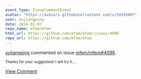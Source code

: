 ```yaml
---
event_type: IssueCommentEvent
avatar: "https://avatars.githubusercontent.com/u/5434580?"
user: xujiangping
date: 2024-02-07
repo_name: mfem/mfem
html_url: https://github.com/mfem/mfem/issues/4096
repo_url: https://github.com/mfem/mfem
---
```


<a href='https://github.com/xujiangping' target='_blank'>xujiangping</a> commented on issue <a href='https://github.com/mfem/mfem/issues/4096' target='_blank'>mfem/mfem#4096</a>.

<small>Thanks for your suggestion!  I will try it....</small>

<a href='https://github.com/mfem/mfem/issues/4096' target='_blank'>View Comment</a>